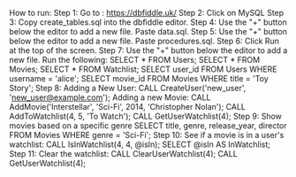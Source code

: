 How to run:
Step 1: Go to : https://dbfiddle.uk/
Step 2: Click on MySQL
Step 3: Copy create_tables.sql into the dbfiddle editor.
Step 4: Use the "+" button below the editor to add a new file. Paste data.sql.
Step 5: Use the "+" button below the editor to add a new file. Paste procedures.sql.
Step 6: Click Run at the top of the screen.
Step 7: Use the "+" button below the editor to add a new file. Run the following: 
SELECT * FROM Users;
SELECT * FROM Movies;
SELECT * FROM Watchlist;
SELECT user_id FROM Users WHERE username = 'alice';
SELECT movie_id FROM Movies WHERE title = 'Toy Story';
Step 8: Adding a New User:
CALL CreateUser('new_user', 'new_user@example.com');
Adding a new Movie:
CALL AddMovie('Interstellar', 'Sci-Fi', 2014, 'Christopher Nolan');
CALL AddToWatchlist(4, 5, 'To Watch');
CALL GetUserWatchlist(4);
Step 9: Show movies based on a specific genre
SELECT title, genre, release_year, director
FROM Movies
WHERE genre = 'Sci-Fi';
Step 10: See if a movie is in a user's watchlist:
CALL IsInWatchlist(4, 4, @isIn);
SELECT @isIn AS InWatchlist;
Step 11: Clear the watchlist:
CALL ClearUserWatchlist(4);
CALL GetUserWatchlist(4);


